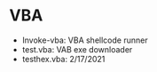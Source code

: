 # VBA
 
- Invoke-vba: VBA shellcode runner
- test.vba: VAB exe downloader
- testhex.vba: 2/17/2021

